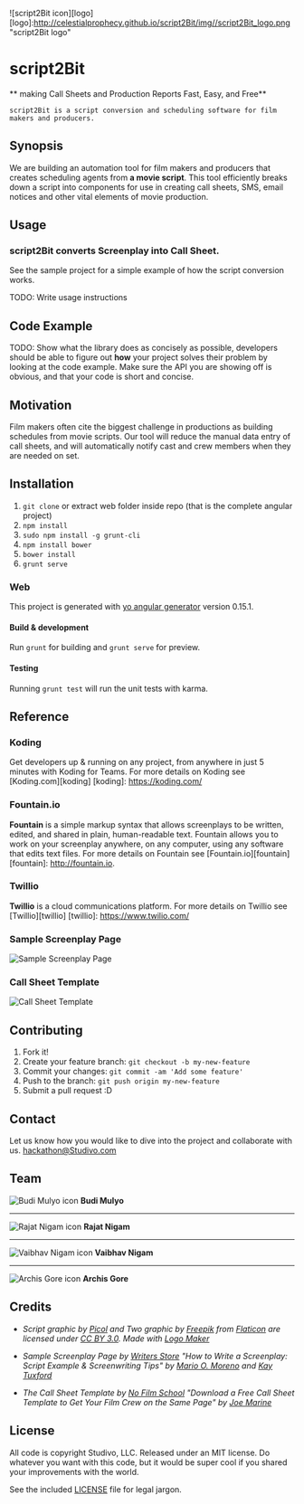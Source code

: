 ![script2Bit icon][logo]
[logo]:http://celestialprophecy.github.io/script2Bit/img//script2Bit_logo.png "script2Bit logo"
# script2Bit
** making Call Sheets and Production Reports Fast, Easy, and Free**    

    script2Bit is a script conversion and scheduling software for film makers and producers.        

## Synopsis
We are building an automation tool for film makers and producers that creates scheduling agents from **a movie script**. This tool efficiently breaks down a script into components for use in creating call sheets, SMS, email notices and other vital elements of movie production. 

## Usage

### script2Bit converts Screenplay into Call Sheet.

See the sample project for a simple example of how the script conversion works.

TODO: Write usage instructions

## Code Example

TODO: Show what the library does as concisely as possible, developers should be able to figure out **how** your project solves their problem by looking at the code example. Make sure the API you are showing off is obvious, and that your code is short and concise.

## Motivation

Film makers often cite the biggest challenge in productions as building schedules from movie scripts. Our tool will reduce the manual data entry of call sheets, and will automatically notify cast and crew members when they are needed on set.

## Installation

1. `git clone` or extract web folder inside repo (that is the complete angular project)
2. `npm install`
3. `sudo npm install -g grunt-cli`
4. `npm install bower`
5. `bower install`
6. `grunt serve`

### Web

This project is generated with [yo angular generator](https://github.com/yeoman/generator-angular)
version 0.15.1.

#### Build & development

Run `grunt` for building and `grunt serve` for preview.

#### Testing

Running `grunt test` will run the unit tests with karma.


## Reference

### Koding

Get developers up & running on any project, from anywhere in just 5 minutes with Koding for Teams.
For more details on Koding see [Koding.com][koding]
[koding]: https://koding.com/

### Fountain.io

**Fountain** is a simple markup syntax that allows screenplays to be written, edited, and shared in plain, human-readable text. Fountain allows you to work on your screenplay anywhere, on any computer, using any software that edits text files.
For more details on Fountain see [Fountain.io][fountain]  
[fountain]: http://fountain.io.

### Twillio

**Twillio** is a cloud communications platform.
For more details on Twillio see [Twillio][twillio]
[twillio]: https://www.twilio.com/

### Sample Screenplay Page
![Sample Screenplay Page][screenplay]

[screenplay]: https://www.writersstore.com/system/imagemanager/sample-screenplay-page.gif "Sample Screenplay Page"

### Call Sheet Template
![Call Sheet Template][call sheet]

[call sheet]: http://nofilmschool.com/wp-content/uploads/2014/05/small-call-sheet-template.jpg "Call Sheet Template"

## Contributing

1. Fork it!
2. Create your feature branch: `git checkout -b my-new-feature`
3. Commit your changes: `git commit -am 'Add some feature'`
4. Push to the branch: `git push origin my-new-feature`
5. Submit a pull request :D

## Contact
Let us know how you would like to dive into the project and collaborate with us.
<hackathon@Studivo.com>

## Team

![Budi Mulyo icon][Budi] **Budi Mulyo**

[Budi]: http://celestialprophecy.github.io/script2Bit/img/team/01.png "Budi Mulyo"
___
![Rajat Nigam icon][Rajat] **Rajat Nigam**

[Rajat]: http://celestialprophecy.github.io/script2Bit/img/team/02.png "Rajat Nigam"

___
![Vaibhav Nigam icon][Vaibhav] **Vaibhav Nigam**

[Vaibhav]: http://celestialprophecy.github.io/script2Bit/img/team/03.png "Vaibhav Nigam"

___
![Archis Gore icon][Archis] **Archis Gore**

[Archis]: http://celestialprophecy.github.io/script2Bit/img/team/04.png "Archis Gore"



## Credits

* *Script graphic by <a href="http://picol.org">Picol</a> and Two graphic by <a href="http://www.freepik.com/">Freepik</a> from <a href="http://www.flaticon.com/">Flaticon</a> are licensed under <a href="http://creativecommons.org/licenses/by/3.0/" title="Creative Commons BY 3.0">CC BY 3.0</a>. Made with <a href="http://logomakr.com" title="Logo Maker">Logo Maker</a>*

* *Sample Screenplay Page by <a href="https://www.writersstore.com/how-to-write-a-screenplay-a-guide-to-scriptwriting/">Writers Store</a> "How to Write a Screenplay: Script Example & Screenwriting Tips"
by <a href="https://www.writersstore.com/authors/mario-o-moreno/">Mario O. Moreno</a> and <a href="https://www.writersstore.com/staff/kay-tuxford/">Kay Tuxford</a>*

* *The Call Sheet Template by <a href="http://nofilmschool.com/2014/05/download-free-call-sheet-template-cast-crew-call">No Film School</a> "Download a Free Call Sheet Template to Get Your Film Crew on the Same Page" by <a href="http://nofilmschool.com/u/joemarine">Joe Marine</a>*


## License
All code is copyright Studivo, LLC. Released under an MIT license. Do whatever you want with this code, but it would be super cool if you shared your improvements with the world.

See the included [LICENSE](http://celestialprophecy.github.io/script2Bit/LICENSE "License") file for legal jargon.